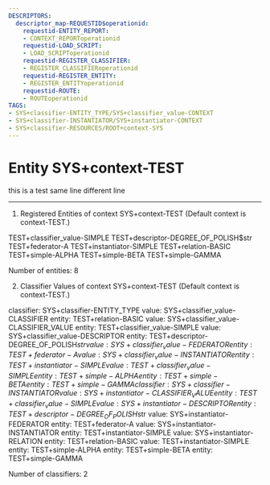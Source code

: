 ```yaml
---
DESCRIPTORS:
  descriptor_map-REQUESTID$operationid:
    requestid-ENTITY_REPORT:
    - CONTEXT_REPORToperationid
    requestid-LOAD_SCRIPT:
    - LOAD_SCRIPToperationid
    requestid-REGISTER_CLASSIFIER:
    - REGISTER_CLASSIFIERoperationid
    requestid-REGISTER_ENTITY:
    - REGISTER_ENTITYoperationid
    requestid-ROUTE:
    - ROUTEoperationid
TAGS:
- SYS+classifier-ENTITY_TYPE/SYS+classifier_value-CONTEXT
- SYS+classifier-INSTANTIATOR/SYS+instantiator-CONTEXT
- SYS+classifier-RESOURCES/ROOT+context-SYS
---
```

# Entity SYS+context-TEST

this is a test same line 
different line

---
1. Registered Entities of context SYS+context-TEST
(Default context is context-TEST.)

TEST+classifier_value-SIMPLE
TEST+descriptor-DEGREE_OF_POLISH$str
TEST+federator-A
TEST+instantiator-SIMPLE
TEST+relation-BASIC
TEST+simple-ALPHA
TEST+simple-BETA
TEST+simple-GAMMA

Number of entities: 8

2. Classifier Values of context SYS+context-TEST
(Default context is context-TEST.)

classifier:  SYS+classifier-ENTITY_TYPE
  value:       SYS+classifier_value-CLASSIFIER
    entity:      TEST+relation-BASIC
  value:       SYS+classifier_value-CLASSIFIER_VALUE
    entity:      TEST+classifier_value-SIMPLE
  value:       SYS+classifier_value-DESCRIPTOR
    entity:      TEST+descriptor-DEGREE_OF_POLISH$str
  value:       SYS+classifier_value-FEDERATOR
    entity:      TEST+federator-A
  value:       SYS+classifier_value-INSTANTIATOR
    entity:      TEST+instantiator-SIMPLE
  value:       TEST+classifier_value-SIMPLE
    entity:      TEST+simple-ALPHA
    entity:      TEST+simple-BETA
    entity:      TEST+simple-GAMMA
classifier:  SYS+classifier-INSTANTIATOR
  value:       SYS+instantiator-CLASSIFIER_VALUE
    entity:      TEST+classifier_value-SIMPLE
  value:       SYS+instantiator-DESCRIPTOR
    entity:      TEST+descriptor-DEGREE_OF_POLISH$str
  value:       SYS+instantiator-FEDERATOR
    entity:      TEST+federator-A
  value:       SYS+instantiator-INSTANTIATOR
    entity:      TEST+instantiator-SIMPLE
  value:       SYS+instantiator-RELATION
    entity:      TEST+relation-BASIC
  value:       TEST+instantiator-SIMPLE
    entity:      TEST+simple-ALPHA
    entity:      TEST+simple-BETA
    entity:      TEST+simple-GAMMA

Number of classifiers: 2

